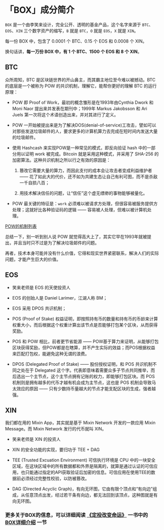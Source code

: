 # 「BOX」成分简介

`BOX` 是一个由李笑来设计，完全公开、透明的基金产品，这个名字来源于 `BTC`、`EOS`、`XIN` 三个数字资产的缩写，`B` 就是 `BTC`，`O` 就是 `EOS`，`X` 就是 `XIN`。

每一份 BOX 中，包含了 0.0001 个 BTC、0.15 个 EOS 和 0.0008 个 XIN。

换句话讲，**每一万份 BOX 中，有 1 个 BTC、1500 个 EOS 和 8 个 XIN**。

## BTC
众所周知，BTC 是区块链世界的开山鼻主，而其霸主地位至今难以被撼动。BTC 的底层是一个被称为 POW 的共识机制，理解它，能帮你更好的理解 BTC 的运行原理：

- POW 即 Proof of Work，最初的概念雏形是在1993年由Cynthia Dwork 和 Moni Naor 提出来并发表在期刊中；1999年 Markus Jakobsson 和 Ari Juels 第一次将这个术语创造出来，并对其进行了定义。

- POW 一开始被提出来是为了解决DOS(denial-of-service)工攻击，譬如可以对那些发送垃圾邮件的人，要求更多的计算机算力去完成在短时间内发送大量的垃圾邮件。

- 使用 Hashcash 来实现POW是一种常见的模式，即反向验证 hash 中的一部分用以证明 work 被完成。Bitcoin 就是采用这种模式，并采用了 SHA-256 的加密算法。这种共识机制之所以行之有效的原因是：

    1. 篡改它需要大量的算力，而因此支付的成本会让攻击者变成利益维护者 —— 花了如此大的代价，还不如为共建生态让自己有利可图，而不是杀敌一千自损八百；

    2. 用技术解决信任的问题，让“信任”这个虚无缥缈的事物能够被量化。

- POW 最关键的特征是：`work` 必须难以被请求方处理，但很容易被服务提供方处理；这就好比各种验证码的逻辑 —— 容易被人处理，但难以被计算机处理。

[POW的机制列表](https://en.wikipedia.org/wiki/Proof_of_work#List_of_proof-of-work_functions)

总结一下，别一听到别人说 POW 就觉得高大上了，其实它早在1993年就被提出，并且当时只不过是为了解决垃圾邮件的问题。

再者，技术本身可能并没有什么价值，它得和现实世界紧密联系，解决人们的实际问题，才能产生巨大的价值。

## EOS
- 笑来老师是 EOS 的天使投资人

- EOS 的创始人是 Daniel Larimer，江湖人称 BM；

- EOS 采用 DPOS 共识机制；

- POS (Proof of Stake) 权益证明，即按照持有币的数量和持有币的币龄来计算权重大小，而后根据这个权重计算出该节点是否能够打包某个区块，从而获得奖励。

- POS 和 POW 相比，前者更节省能源 —— POW基于算力来证明，从能够打包区块获得奖励，但POW都是在瞎算，并不产生实际的效益；而POS根据权益来匹配打包权，能避免这种无谓的浪费。

- DPOS (Delegated Proof of Stake) —— 股份授权证明，和 POS 共识机制不同之处在于 Delegated 这个字。代表即意味着需要众多子节点共同推举，而后选出一个主节点，这个主节点拥有记账的权力，即能够打包区块。而 POS 机制则是拥有越多的代币才越有机会成为主节点，这也是 POS 机制会导致马太效应的原因 —— 只有少数持币量越大的节点才能支配区块的生成，强者越强。

## XIN
我们都在用的 Mixin App，其实就是基于 Mixin Network 开发的一款应用 Mixin Message。而 Mixin Network 发行的代币就叫 XIN。

- 笑来老师是 XIN 的投资人

- XIN 的安全功能的实现，要归功于 TEE + DAG

- TEE (Trusted Excuation Environment) 可信执行环境是 CPU 中的一块安全区域，在这块区域中的所有数据都和外界是隔离的，就算是通过认证的可信应用，也只能通过指定的API获取验证后加密的信息。可信应用在使用TEE的数据前必须经过完整性校验，以防被篡改。

- DAG (Directed Acyclic Graph)，有向无环图，它由有限个顶点和“有向边”组成，从任意顶点出发，经过若干条有向边，都无法回到该顶点，这种图就是有向无环图。

### 更多关于BOX的信息，可以详细阅读 [《定投改变命运》](https://ri.firesbox.com/#/) 一书中的 [BOX详细介绍](https://ri.firesbox.com/#/cn/?id=_1-%e5%85%b3%e4%ba%8e-box) 一节